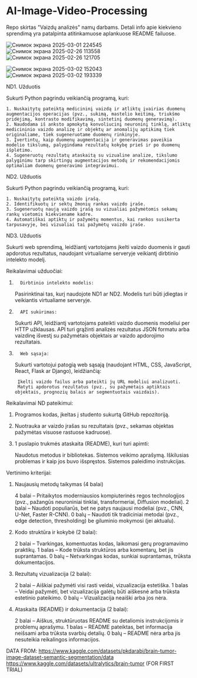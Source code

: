 # AI-Image-Video-Processing
Repo skirtas "Vaizdų analizės" namų darbams. Detali info apie kiekvieno sprendimą yra patalpinta atitinkamuose aplankuose README failuose.

![Снимок экрана 2025-03-01 224545](https://github.com/user-attachments/assets/70b85fd2-c4fe-4c88-9c3b-e5479d8ec2b0)
![Снимок экрана 2025-02-26 113558](https://github.com/user-attachments/assets/da5319f6-2882-4c0a-9a99-81d84b587c46)
![Снимок экрана 2025-02-26 121705](https://github.com/user-attachments/assets/6a5618fb-022d-4560-b366-0630ce1cec84)

![Снимок экрана 2025-03-02 152043](https://github.com/user-attachments/assets/0c974684-7c0f-4553-865e-a231d566e884)
![Снимок экрана 2025-03-02 193339](https://github.com/user-attachments/assets/77ea236b-ac6c-414d-ab5d-c519422dacce)

ND1. Užduotis

Sukurti Python pagrindu veikiančią programą, kuri:

    1. Nuskaitytų pateiktą medicininį vaizdą ir atliktų įvairias duomenų augmentacijos operacijas (pvz., sukimą, mastelio keitimą, triukšmo pridėjimą, kontrasto modifikavimą, sintetinį duomenų generavimą).
    2. Naudodama iš anksto apmokytą konvoliucinį neuroninį tinklą, atliktų medicininio vaizdo analizę ir objektų ar anomalijų aptikimą tiek originaliame, tiek sugeneruotame duomenų rinkinyje.
    3. Įvertintų, kaip duomenų augmentacija ir generavimas paveikia modelio tikslumą, palygindama rezultatų kokybę prieš ir po duomenų išplėtimo.
    4. Sugeneruotų rezultatų ataskaitą su vizualine analize, tikslumo palyginimu tarp skirtingų augmentacijos metodų ir rekomendacijomis optimaliam duomenų generavimo integravimui.

 

ND2. Užduotis

Sukurti Python pagrindu veikiančią programą, kuri:

    1. Nuskaitytų pateiktą vaizdo įrašą.
    2. Identifikuotų ir sektų žmonių rankas vaizdo įraše.
    3. Sugeneruotų naują vaizdo įrašą su vizualiai pažymėtomis sekamų rankų vietomis kiekviename kadre.
    4. Automatiškai aptiktų ir pažymėtų momentus, kai rankos susikerta tarpusavyje, bei vizualiai tai pažymėtų vaizdo įraše.

 

ND3. Užduotis

Sukurti web sprendimą, leidžiantį vartotojams įkelti vaizdo duomenis ir gauti apdorotus rezultatus, naudojant virtualiame serveryje veikiantį dirbtinio intelekto modelį.

Reikalavimai užduočiai:

1.       Dirbtinio intelekto modelis:

    Pasirinktinai tas, kurį naudojote ND1 ar ND2.
    Modelis turi būti įdiegtas ir veikiantis virtualiame serveryje.

2.       API sukūrimas:

    Sukurti API, leidžiantį vartotojams pateikti vaizdo duomenis modeliui per HTTP užklausas.
    API turi grąžinti analizės rezultatus JSON formatu arba vaizdinę išvestį su pažymėtais objektais ar vaizdo apdorojimo rezultatais.

3.       Web sąsaja:

    Sukurti vartotojui patogią web sąsają (naudojant HTML, CSS, JavaScript, React, Flask ar Django), leidžiančią: 

        Įkelti vaizdo failus arba pateikti jų URL modeliui analizuoti.
        Matyti apdorotus rezultatus (pvz., su pažymėtais aptiktais objektais, prognozių balais ar segmentuotais vaizdais).

 

Reikalavimai ND pateikimui:

1. Programos kodas, įkeltas į studento sukurtą GitHub repozitoriją.

2. Nuotrauka ar vaizdo įrašas su rezultatais (pvz., sekamas objektas pažymėtas visuose rastuose kadruose).

3. 1 puslapio trukmės ataskaita (README), kuri turi apimti:

    Naudotus metodus ir bibliotekas.
    Sistemos veikimo aprašymą.
    Iškilusias problemas ir kaip jos buvo išspręstos.
    Sistemos paleidimo instrukcijas.

 

Vertinimo kriterijai:

1. Naujausių metodų taikymas (4 balai)

    4 balai – Pritaikytos moderniausios kompiuterinės regos technologijos (pvz., pažangūs neuroniniai tinklai, transformeriai, Diffusion modeliai).
    2 balai – Naudoti populiarūs, bet ne patys naujausi modeliai (pvz., CNN, U-Net, Faster R-CNN).
    0 balų – Naudoti tik tradiciniai metodai (pvz., edge detection, thresholding) be giluminio mokymosi (jei aktualu).

2. Kodo struktūra ir kokybė (2 balai):

    2 balai – Tvarkingas, komentuotas kodas, laikomasi gerų programavimo praktikų.
    1 balas – Kode trūksta struktūros arba komentarų, bet jis suprantamas.
    0 balų – Netvarkingas kodas, sunkiai suprantamas, trūksta dokumentacijos.

3. Rezultatų vizualizacija (2 balai):

    2 balai – Aiškiai pažymėti visi rasti veidai, vizualizacija estetiška.
    1 balas – Veidai pažymėti, bet vizualizacija galėtų būti aiškesnė arba trūksta estetinio pateikimo.
    0 balų – Vizualizacija neaiški arba jos nėra.


4. Ataskaita (README) ir dokumentacija (2 balai):

    2 balai – Aiškus, struktūruotas README su detaliomis instrukcijomis ir problemų aprašymu.
    1 balas – README pateiktas, bet informacija neišsami arba trūksta svarbių detalių.
    0 balų – README nėra arba jis nesuteikia reikalingos informacijos.

DATA FROM:
https://www.kaggle.com/datasets/pkdarabi/brain-tumor-image-dataset-semantic-segmentation/data
https://www.kaggle.com/datasets/ultralytics/brain-tumor  (FOR FIRST TRIAL)
